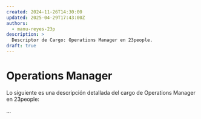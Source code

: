 ```yaml
---
created: 2024-11-26T14:30:00
updated: 2025-04-29T17:43:00Z
authors:
  - manu-reyes-23p
description: >
  Descriptor de Cargo: Operations Manager en 23people.
draft: true
---
```


# Operations Manager

Lo siguiente es una descripción detallada del cargo de Operations Manager en 23people:

...